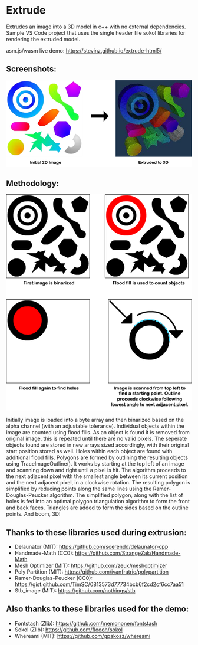 # Extrude

Extrudes an image into a 3D model in c++ with no external dependencies. Sample VS Code project that uses the single header file sokol libraries for rendering the extruded model.

asm.js/wasm live demo: https://stevinz.github.io/extrude-html5/

## Screenshots:

<p align="center"><img src="images/extruded.png" /></p>

## Methodology:

<p align="center"><img src="images/method.png" /></p>

Initially image is loaded into a byte array and then binarized based on the alpha channel (with an adjustable tolerance). Individual objects within the image are counted using flood fills. As an object is found it is removed from original image, this is repeated until there are no valid pixels. The seperate objects found are stored in new arrays sized accordingly, with their original start position stored as well. Holes within each object are found with additional flood fills. Polygons are formed by outlining the resulting objects using TraceImageOutline(). It works by starting at the top left of an image and scanning down and right until a pixel is hit. The algorithm proceeds to the next adjacent pixel with the smallest angle between its current position and the next adjacent pixel, in a clockwise rotation. The resulting polygon is simplified by reducing points along the same lines using the Ramer-Douglas-Peucker algorithm. The simplified polygon, along with the list of holes is fed into an optimal polygon triangulation algorithm to form the front and back faces. Triangles are added to form the sides based on the outline points. And boom, 3D!

## Thanks to these libraries used during extrusion:

- Delaunator (MIT): https://github.com/soerendd/delaunator-cpp
- Handmade-Math (CC0): https://github.com/StrangeZak/Handmade-Math
- Mesh Optimizer (MIT): https://github.com/zeux/meshoptimizer 
- Poly Partition (MIT): https://github.com/ivanfratric/polypartition
- Ramer-Douglas-Peucker (CC0): https://gist.github.com/TimSC/0813573d77734bcb6f2cd2cf6cc7aa51
- Stb_image (MIT): https://github.com/nothings/stb

## Also thanks to these libraries used for the demo:

- Fontstash (Zlib): https://github.com/memononen/fontstash
- Sokol (Zlib): https://github.com/floooh/sokol
- Whereami (MIT): https://github.com/gpakosz/whereami